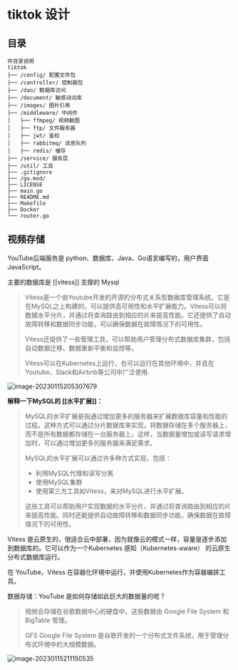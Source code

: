 # tiktok 设计



## 目录

```
件目录说明
tiktok 
├── /config/ 配置文件包
├── /controller/ 控制器包
├── /dao/ 数据库访问
├── /document/ 敏感词词库
├── /images/ 图片引用
├── /middleware/ 中间件
│   ├── ffmpeg/ 视频截图
│   ├── ftp/ 文件服务器
│   ├── jwt/ 鉴权
│   ├── rabbitmq/ 消息队列
│   ├── redis/ 缓存
├── /service/ 服务层
├── /util/ 工具
├── .gitignore
├── /go.mod/
├── LICENSE
├── main.go
├── README.md
├── Makefile
├── Docker
└── router.go
```



## 视频存储

YouTube后端服务是 python、数据库、Java、Go语言编写的，用户界面JavaScript。

主要的数据库是 [[vitess]] 支撑的 Mysql

> Vitess是一个由Youtube开发的开源的分布式关系型数据库管理系统。它是在MySQL之上构建的，可以提供高可用性和水平扩展能力。Vitess可以将数据水平分片，并通过将查询路由到相应的片来提高性能。它还提供了自动故障转移和数据同步功能，可以确保数据在故障情况下的可用性。
>
> Vitess还提供了一些管理工具，可以帮助用户管理分布式数据库集群，包括自动数据迁移、数据重新平衡和监控等。
>
> Vitess可以在Kubernetes上运行，也可以运行在其他环境中，并且在Youtube、Slack和Airbnb等公司中广泛使用.

![image-20230115205307679](http://sm.nsddd.top/sm202301152053808.png)

**解释一下MySQL的 [[水平扩展]]：**

> MySQL的水平扩展是指通过增加更多的服务器来扩展数据库容量和性能的过程。这种方式可以通过分片数据库来实现，将数据存储在多个服务器上，而不是所有数据都存储在一台服务器上。这样，当数据量增加或读写请求增加时，可以通过增加更多的服务器来满足需求。
>
> MySQL的水平扩展可以通过许多种方式实现，包括：
>
> + 利用MySQL代理和读写分离
> + 使用MySQL集群
> + 使用第三方工具如Vitess，来对MySQL进行水平扩展。
>
> 这些工具可以帮助用户实现数据的水平分片，并通过将查询路由到相应的片来提高性能。同时还能提供自动故障转移和数据同步功能，确保数据在故障情况下的可用性。

Vitess 是云原生的，很适合云中部署，因为就像云的模式一样，容量是逐步添加到数据库的。它可以作为一个Kubernetes 感知（Kubernetes-aware）
的云原生分布式数据库运行。

在 YouTube，Vitess 在容器化环境中运行，并使用Kubernetes作为容器编排工具。



数据存储：YouTube 是如何存储如此巨大的数据量的呢？

> 视频会存储在谷歌数据中心的硬盘中。这些数据由 Google File System 和 BigTable 管理。
>
> GFS Google File System 是谷歌开发的一个分布式文件系统，用于管理分布式环境中的大规模数据。

![image-20230115211150535](http://sm.nsddd.top/sm202301152111662.png)
